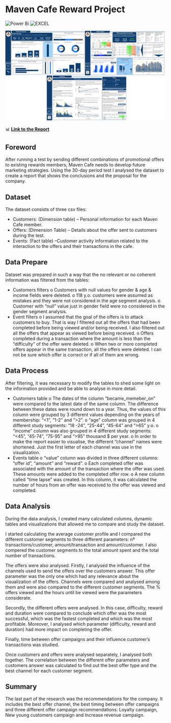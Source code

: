 # Maven Cafe Reward Project

![Power Bi](https://img.shields.io/badge/power_bi-F2C811?style=for-the-badge&logo=powerbi&logoColor=black)
![EXCEL](https://img.shields.io/badge/Microsoft_Excel-217346?style=for-the-badge&logo=microsoft-excel&logoColor=white)

![Report](https://raw.githubusercontent.com/AlvaroAlonsoLarre/MavenCafeRewardProject/refs/heads/main/ImagenPantallas.png)

📊 **[Link to the Report](https://app.powerbi.com/reportEmbed?reportId=272d0377-9a59-4b8a-9884-4a241551b632&autoAuth=true&ctid=b737ad62-dbe1-4e32-9914-a203a54d243e)**

## Foreword
After running a test by sending different combinations of promotional offers to existing rewards members, Maven Cafe needs to develop future marketing strategies. Using the 30-day period test I analysed the dataset to create a report that shows the conclusions and the proposal for the company. 

## Dataset
The dataset consists of three csv files:
  -	Customers: (Dimension table) – Personal information for each Maven Cafe member.
  -	Offers: (Dimension Table) – Details about the offer sent to customers during the test.
  -	Events: (Fact table) –Customer activity information related to the interaction to the offers and their transactions in the cafe.

## Data Prepare
Dataset was prepared in such a way that the no relevant or no coherent information was filtered from the tables:
  -	Customers filters
    o	Customers with null values for gender & age & income fields were deleted.
    o	118 y.o. customers were assumed as mistakes and they were not considered in the age segment analysis.
    o	Customer with “null” value just in gender field were no considered in the gender segment analysis.
  -	Event filters
    o	I assumed that the goal of the offers is to attack customers to buy. That is way I filtered out all the offers that had been completed before being viewed and/or being received. I also filtered out all the offers that appear as viewed before being received.
    o	Offers completed during a transaction where the amount is less than the “difficulty” of the offer were deleted.
    o	 When two or more completed offers appear in the same transaction, all the offers were deleted. I can not be sure which offer is correct or if all of them are wrong.

## Data Process
After filtering, it was necessary to modify the tables to shed some light on the information provided and be able to analyse in more detail.
  -	Customers table
    o	The dates of the column “became_memeber_on” were compared to the latest date of the same column. The difference between these dates were round down to a year.  Thus, the values of this column were grouped by 3 different values depending on the years of membership: “<1”, “1-2” and ”>2”.
    o	“age” column was grouped in 4 different study segments: “18 -24”, “25-44”, “45-64” and “>65” y.o.
    o	“income” column was also grouped in 4 different study segments: “<45”, “45-74”, “75-95” and “>95” thousand $ per year.
    o	In order to make the report easier to visualise, the different “channel” names were shortened. Just the first letter of each channel was use in the visualization.
  -	Events table
    o	“value” column was divided in three different columns: “offer id”, “amount” and “reward”. 
    o	Each completed offer was associated with the amount of the transaction where the offer was used.  These amounts were added to the completed offer row.
    o	A new column called “time lapse” was created. In this column, it was calculated the number of hours from an offer was received to the offer was viewed and completed.

## Data Analysis
During the data analysis, I created many calculated columns, dynamic tables and visualizations that allowed me to compare and study the dataset.

I started calculating the average customer profile and I compared the different customer segments to three different parameters: nº transactions/customer, amount/transaction and amount/customer. I also compered the customer segments to the total amount spent and the total number of transactions.

The offers were also analysed. Firstly, I analysed the influence of the channels used to send the offers over the customers answer. This offer parameter was the only one which had any relevance about the visualization of the offers.
Channels were compared and analysed among them and were also compared to the different customer segments. The % offers viewed and the hours until be viewed were the parameters considerate.

Secondly, the different offers were analysed. In this case, difficulty, reward and duration were compared to conclude which offer was the most successful, which was the fastest completed and which was the most profitable.
Moreover, I analysed which parameter (difficulty, reward and duration) had more impact on completing the offer.

Finally, time between offer campaigns and their influence customer’s transactions was studied.

Once customers and offers were analysed separately, I analysed both together. The correlation between the different offer parameters and customers answer was calculated to find out the best offer type and the best channel for each customer segment.

## Summary
The last part of the research was the recommendations for the company. It includes the best offer channel, the best timing between offer campaigns and three different offer campaign recommendations: Loyalty campaign, New young customers campaign and Increase revenue campaign.
